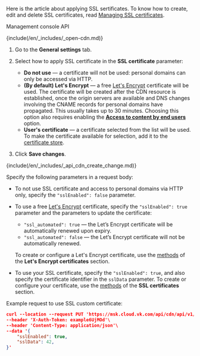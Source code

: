 <info>

Here is the article about applying SSL sertificates. To know how to create, edit and delete SSL certificates, read [Managing SSL certificates](../../manage-certificates).

</info>

<tabs>
<tablist>
<tab>Management console</tab>
<tab>API</tab>
</tablist>
<tabpanel>

{include(/en/_includes/_open-cdn.md)}

1. Go to the **General settings** tab.
1. Select how to apply SSL certificate in the **SSL certificate** parameter:

    - **Do not use** — a certificate will not be used: personal domains can only be accessed via HTTP.
    - **(By default) Let's Encrypt** — a free [Let's Encrypt](https://letsencrypt.org) certificate will be used. The certificate will be created after the CDN resource is established, once the origin servers are available and DNS changes involving the CNAME records for personal domains have propagated. This usually takes up to 30 minutes. Choosing this option also requires enabling the [**Access to content by end users**](../enable-cdn) option.
    - **User's certificate** —  a certificate selected from the list will be used. To make the certificate available for selection, add it to the [certificate store](../../manage-certificates/).
1. Click **Save changes**.

</tabpanel>
<tabpanel>

{include(/en/_includes/_api_cdn_create_change.md)}

Specify the following parameters in a request body:

- To not use SSL certificate and access to personal domains via HTTP only, specify the `"sslEnabled": false` parameter.
- To use a free [Let's Encrypt](https://letsencrypt.org) certificate, specify the `"sslEnabled": true` parameter and the parameters to update the certificate:

  - `"ssl_automated": true` — the Let’s Encrypt certificate will be automatically renewed upon expiry.
  - `"ssl_automated": false` — the Let’s Encrypt certificate will not be automatically renewed.

  To create or configure a Let's Encrypt certificate, use the [methods](/ru/tools-for-using-services/api/api-cdn "change-lang") of the **Let's Encrypt certificates** section.

- To use your SSL certificate, specify the `"sslEnabled": true`, and also specify the certificate identifier in the `sslData` parameter. To create or configure your certificate, use the [methods](/ru/tools-for-using-services/api/api-cdn "change-lang") of the **SSL certificates** section.

Example request to use SSL custom certificate:

```json
curl --location --request PUT 'https://msk.cloud.vk.com/api/cdn/api/v1/projects/examplef8f67/resources/175281'\
--header 'X-Auth-Token: example6UjMOd'\
--header 'Content-Type: application/json'\
--data '{
    "sslEnabled": true,
    "sslData": 42,
}'
```

</tabpanel>
</tabs>
